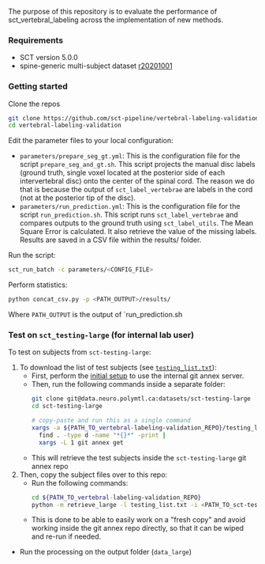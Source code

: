 The purpose of this repository is to evaluate the performance of sct\_vertebral\_labeling across the implementation of new methods.

### Requirements

- SCT version 5.0.0
- spine-generic multi-subject dataset [r20201001](https://github.com/spine-generic/data-multi-subject/releases/tag/r20201001)

### Getting started

Clone the repos

```bash
git clone https://github.com/sct-pipeline/vertebral-labeling-validation
cd vertebral-labeling-validation
```

Edit the parameter files to your local configuration:
- `parameters/prepare_seg_gt.yml`: This is the configuration file for the script `prepare_seg_and_gt.sh`. This script projects the manual disc labels (ground truth, single voxel located at the posterior side of each intervertebral disc) onto the center of the spinal cord. The reason we do that is because the output of `sct_label_vertebrae` are labels in the cord (not at the posterior tip of the disc).
- `parameters/run_prediction.yml`: This is the configuration file for the script `run_prediction.sh`. This script runs `sct_label_vertebrae` and compares outputs to the ground truth using `sct_label_utils`. The Mean Square Error is calculated. It also retrieve the value of the missing labels. Results are saved in a CSV file within the results/ folder.

Run the script:
```bash
sct_run_batch -c parameters/<CONFIG_FILE>
```

Perform statistics:
```bash
python concat_csv.py -p <PATH_OUTPUT>/results/
```
Where `PATH_OUTPUT` is the output of `run_prediction.sh

### Test on `sct_testing-large` (for internal lab user)
To test on subjects from `sct-testing-large`:
1. To download the list of test subjects (see [`testing_list.txt`](testing_list.txt)):
    - First, perform the [initial setup](https://github.com/neuropoly/data-management/blob/master/internal-server.md#initial-setup) to use the internal git annex server.
    - Then, run the following commands inside a separate folder:
      ```bash
      git clone git@data.neuro.polymtl.ca:datasets/sct-testing-large  
      cd sct-testing-large
      
      # copy-paste and run this as a single command
      xargs -a ${PATH_TO_vertebral-labeling-validation_REPO}/testing_list.txt -I '{}' \
        find . -type d -name "*{}*" -print | 
        xargs -L 1 git annex get
      ```
    - This will retrieve the test subjects inside the `sct-testing-large` git annex repo
2. Then, copy the subject files over to this repo:
    - Run the following commands:
      ```bash
      cd ${PATH_TO_vertebral-labeling-validation_REPO}
      python -m retrieve_large -l testing_list.txt -i <PATH_TO_sct-testing-large_REPO> -o data_large
      ```
    - This is done to be able to easily work on a "fresh copy" and avoid working inside the git annex repo directly, so that it can be wiped and re-run if needed.
- Run the processing on the output folder (`data_large`) 
